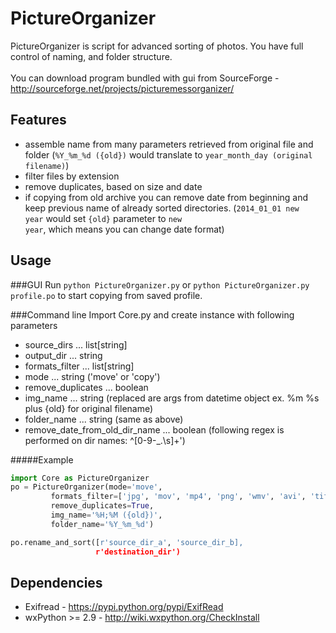 PictureOrganizer
================
PictureOrganizer is script for advanced sorting of photos. You have full control of naming, and folder structure.
<br><br>
You can download program bundled with gui from SourceForge - http://sourceforge.net/projects/picturemessorganizer/

Features
----------------
- assemble name from many parameters retrieved from original file and folder (<code>%Y_%m_%d ({old})</code> would translate to <code>year_month_day (original filename)</code>)
- filter files by extension
- remove duplicates, based on size and date
- if copying from old archive you can remove date from beginning and keep previous name of already sorted directories. (<code>2014_01_01 new year</code> would set <code>{old}</code> parameter to <code>new year</code>, which means you can change date format)

Usage
----------------
###GUI
Run ```python PictureOrganizer.py``` or ```python PictureOrganizer.py profile.po``` to start copying from saved profile.

###Command line
Import Core.py and create instance with following parameters
* source_dirs ... list[string]
* output_dir ... string
* formats_filter ... list[string]
* mode ... string ('move' or 'copy')
* remove_duplicates ... boolean
* img_name ... string (replaced are args from datetime object ex. %m %s plus {old} for original filename)
* folder_name ... string (same as above)
* remove_date_from_old_dir_name ... boolean (following regex is performed on dir names: ^[0-9-_.\s]+')

#####Example
``` python
import Core as PictureOrganizer
po = PictureOrganizer(mode='move',
         formats_filter=['jpg', 'mov', 'mp4', 'png', 'wmv', 'avi', 'tif', 'mts', 'jpeg'],
         remove_duplicates=True,
         img_name='%H;%M ({old})',
         folder_name='%Y_%m_%d')

po.rename_and_sort([r'source_dir_a', 'source_dir_b],
                   r'destination_dir')
```




Dependencies
----------------
* Exifread - https://pypi.python.org/pypi/ExifRead
* wxPython >= 2.9 - http://wiki.wxpython.org/CheckInstall
